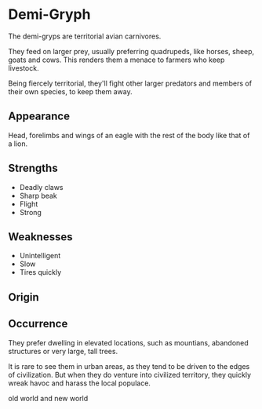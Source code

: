 # Demi-Gryph
The demi-gryps are territorial avian carnivores. 

They feed on larger prey, usually preferring quadrupeds, like horses, sheep, goats and cows. This renders them a menace to farmers who keep livestock. 

Being fiercely territorial, they'll fight other larger predators and members of their own species, to keep them away. 

## Appearance
Head, forelimbs and wings of an eagle with the rest of the body like that of a lion. 

## Strengths
* Deadly claws
* Sharp beak
* Flight
* Strong

## Weaknesses
* Unintelligent
* Slow
* Tires quickly

## Origin


## Occurrence
They prefer dwelling in elevated locations, such as mountians, abandoned structures or very large, tall trees. 

It is rare to see them in urban areas, as they tend to be driven to the edges of civilization. But when they do venture into civilized territory, they quickly wreak havoc and harass the local populace. 

old world and new world